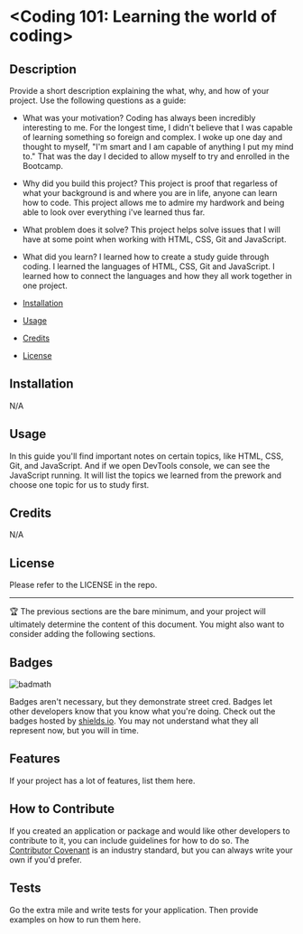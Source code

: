 # <Coding 101: Learning the world of coding>

## Description

Provide a short description explaining the what, why, and how of your project. Use the following questions as a guide:

- What was your motivation? Coding has always been incredibly interesting to me. For the longest time, I didn't believe that I was capable of learning something so foreign and complex. I woke up one day and thought to myself, "I'm smart and I am capable of anything I put my mind to." That was the day I decided to allow myself to try and enrolled in the Bootcamp.
- Why did you build this project? This project is proof that regarless of what your background is and where you are in life, anyone can learn how to code. This project allows me to admire my hardwork and being able to look over everything i've learned thus far.
- What problem does it solve? This project helps solve issues that I will have at some point when working with HTML, CSS, Git and JavaScript.
- What did you learn? I learned how to create a study guide through coding. I learned the languages of HTML, CSS, Git and JavaScript. I learned how to connect the languages and how they all work together in one project.

- [Installation](#installation)
- [Usage](#usage)
- [Credits](#credits)
- [License](#license)

## Installation

N/A

## Usage

In this guide you'll find important notes on certain topics, like HTML, CSS, Git, and JavaScript. And if we open DevTools console, we can see the JavaScript running. It will list the topics we learned from the prework and choose one topic for us to study first.

## Credits

N/A

## License

Please refer to the LICENSE in the repo.

---

🏆 The previous sections are the bare minimum, and your project will ultimately determine the content of this document. You might also want to consider adding the following sections.

## Badges

![badmath](https://img.shields.io/github/languages/top/nielsenjared/badmath)

Badges aren't necessary, but they demonstrate street cred. Badges let other developers know that you know what you're doing. Check out the badges hosted by [shields.io](https://shields.io/). You may not understand what they all represent now, but you will in time.

## Features

If your project has a lot of features, list them here.

## How to Contribute

If you created an application or package and would like other developers to contribute to it, you can include guidelines for how to do so. The [Contributor Covenant](https://www.contributor-covenant.org/) is an industry standard, but you can always write your own if you'd prefer.

## Tests

Go the extra mile and write tests for your application. Then provide examples on how to run them here.
